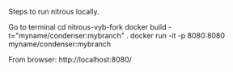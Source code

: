 

Steps to run nitrous locally.

Go to terminal
cd nitrous-vyb-fork
docker build -t="myname/condenser:mybranch" .
docker run -it -p 8080:8080 myname/condenser:mybranch

From browser:
http://localhost:8080/

